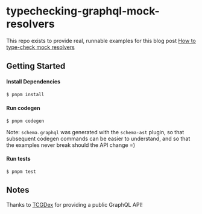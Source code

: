 # typechecking-graphql-mock-resolvers

This repo exists to provide real, runnable examples for this blog post [How to type-check mock resolvers](https://drewhoover.com/posts/how-to-typecheck-mock-resolvers/)

## Getting Started
#### Install Dependencies
```bash
$ pnpm install
```

#### Run codegen
```
$ pnpm codegen
```

Note: `schema.graphql` was generated with the `schema-ast` plugin, so that subsequent codegen commands can be easier to understand, 
and so that the examples never break should the API change =)

#### Run tests
```
$ pnpm test
```

## Notes
Thanks to [TCGDex](https://api.tcgdex.net/v2/graphql) for providing a public GraphQL API!
